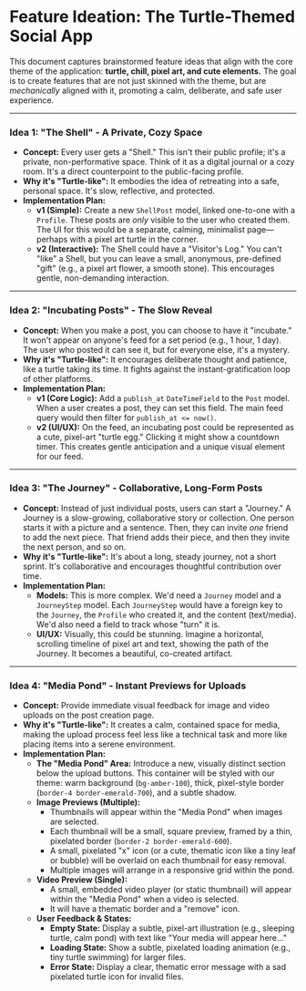 # Feature Ideation: The Turtle-Themed Social App

This document captures brainstormed feature ideas that align with the core theme of the application: **turtle, chill, pixel art, and cute elements.** The goal is to create features that are not just skinned with the theme, but are *mechanically* aligned with it, promoting a calm, deliberate, and safe user experience.

---

### Idea 1: "The Shell" - A Private, Cozy Space

*   **Concept:** Every user gets a "Shell." This isn't their public profile; it's a private, non-performative space. Think of it as a digital journal or a cozy room. It's a direct counterpoint to the public-facing profile.
*   **Why it's "Turtle-like":** It embodies the idea of retreating into a safe, personal space. It's slow, reflective, and protected.
*   **Implementation Plan:**
    *   **v1 (Simple):** Create a new `ShellPost` model, linked one-to-one with a `Profile`. These posts are *only* visible to the user who created them. The UI for this would be a separate, calming, minimalist page—perhaps with a pixel art turtle in the corner.
    *   **v2 (Interactive):** The Shell could have a "Visitor's Log." You can't "like" a Shell, but you can leave a small, anonymous, pre-defined "gift" (e.g., a pixel art flower, a smooth stone). This encourages gentle, non-demanding interaction.

---

### Idea 2: "Incubating Posts" - The Slow Reveal

*   **Concept:** When you make a post, you can choose to have it "incubate." It won't appear on anyone's feed for a set period (e.g., 1 hour, 1 day). The user who posted it can see it, but for everyone else, it's a mystery.
*   **Why it's "Turtle-like":** It encourages deliberate thought and patience, like a turtle taking its time. It fights against the instant-gratification loop of other platforms.
*   **Implementation Plan:**
    *   **v1 (Core Logic):** Add a `publish_at` `DateTimeField` to the `Post` model. When a user creates a post, they can set this field. The main feed query would then filter for `publish_at <= now()`.
    *   **v2 (UI/UX):** On the feed, an incubating post could be represented as a cute, pixel-art "turtle egg." Clicking it might show a countdown timer. This creates gentle anticipation and a unique visual element for our feed.

---

### Idea 3: "The Journey" - Collaborative, Long-Form Posts

*   **Concept:** Instead of just individual posts, users can start a "Journey." A Journey is a slow-growing, collaborative story or collection. One person starts it with a picture and a sentence. Then, they can invite *one* friend to add the next piece. That friend adds their piece, and then they invite the next person, and so on.
*   **Why it's "Turtle-like":** It's about a long, steady journey, not a short sprint. It's collaborative and encourages thoughtful contribution over time.
*   **Implementation Plan:**
    *   **Models:** This is more complex. We'd need a `Journey` model and a `JourneyStep` model. Each `JourneyStep` would have a foreign key to the `Journey`, the `Profile` who created it, and the content (text/media). We'd also need a field to track whose "turn" it is.
    *   **UI/UX:** Visually, this could be stunning. Imagine a horizontal, scrolling timeline of pixel art and text, showing the path of the Journey. It becomes a beautiful, co-created artifact.

---

### Idea 4: "Media Pond" - Instant Previews for Uploads

*   **Concept:** Provide immediate visual feedback for image and video uploads on the post creation page.
*   **Why it's "Turtle-like":** It creates a calm, contained space for media, making the upload process feel less like a technical task and more like placing items into a serene environment.
*   **Implementation Plan:**
    *   **The "Media Pond" Area:** Introduce a new, visually distinct section below the upload buttons. This container will be styled with our theme: warm background (`bg-amber-100`), thick, pixel-style border (`border-4 border-emerald-700`), and a subtle shadow.
    *   **Image Previews (Multiple):**
        *   Thumbnails will appear within the "Media Pond" when images are selected.
        *   Each thumbnail will be a small, square preview, framed by a thin, pixelated border (`border-2 border-emerald-600`).
        *   A small, pixelated "x" icon (or a cute, thematic icon like a tiny leaf or bubble) will be overlaid on each thumbnail for easy removal.
        *   Multiple images will arrange in a responsive grid within the pond.
    *   **Video Preview (Single):**
        *   A small, embedded video player (or static thumbnail) will appear within the "Media Pond" when a video is selected.
        *   It will have a thematic border and a "remove" icon.
    *   **User Feedback & States:**
        *   **Empty State:** Display a subtle, pixel-art illustration (e.g., sleeping turtle, calm pond) with text like "Your media will appear here..."
        *   **Loading State:** Show a subtle, pixelated loading animation (e.g., tiny turtle swimming) for larger files.
        *   **Error State:** Display a clear, thematic error message with a sad pixelated turtle icon for invalid files.
